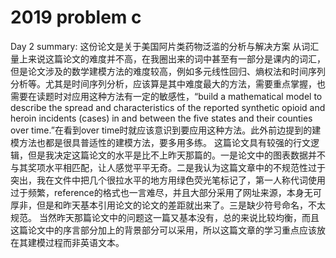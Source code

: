# 2019 problem c
Day 2 summary:
这份论文是关于美国阿片类药物泛滥的分析与解决方案
从词汇量上来说这篇论文的难度并不高，在我圈出来的词中甚至有一部分是课内的词汇，但是论文涉及的数学建模方法的难度较高，例如多元线性回归、熵权法和时间序列分析等。尤其是时间序列分析，应该算是其中难度最大的方法，需要重点掌握，也需要在读题时对应用这种方法有一定的敏感性，“build a mathematical model to describe the spread and characteristics of the reported synthetic opioid and heroin incidents (cases) in and between the five states and their counties over time.”在看到over time时就应该意识到要应用这种方法。此外前边提到的建模方法也都是很具普适性的建模方法，要多用多练。
这篇论文具有较强的行文逻辑，但是我决定这篇论文的水平是比不上昨天那篇的。一是论文中的图表数据并不与其奖项水平相匹配，让人感觉平平无奇。二是我认为这篇文章中的不规范性过于突出，我在文件中把几个很拉水平的地方用绿色荧光笔标记了，第一人称代词使用过于频繁，reference的格式也一言难尽，并且大部分采用了网址来源，本身无可厚非，但是和昨天基本引用论文的论文的差距就出来了。三是缺少符号命名，不太规范。
当然昨天那篇论文中的问题这一篇又基本没有，总的来说比较均衡，而且这篇论文中的序言部分加上的背景部分可以采用，所以这篇文章的学习重点应该放在其建模过程而非英语文本。
